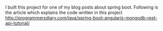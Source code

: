 I built this project for one of my blog posts about spring boot. Following is the article which explains the code written in this project 
http://programmersdiary.com/java/spring-boot-angularjs-mongodb-rest-api-tutorial/
